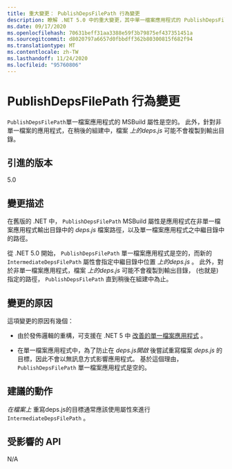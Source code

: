 ```yaml
---
title: 重大變更： PublishDepsFilePath 行為變更
description: 瞭解 .NET 5.0 中的重大變更，其中單一檔案應用程式的 PublishDepsFilePath MSBuild 屬性是空的。
ms.date: 09/17/2020
ms.openlocfilehash: 70631beff31aa3388e59f3b79875ef437351451a
ms.sourcegitcommit: d8020797a6657d0fbbdff362b80300815f682f94
ms.translationtype: MT
ms.contentlocale: zh-TW
ms.lasthandoff: 11/24/2020
ms.locfileid: "95760806"
---
```

# <a name="publishdepsfilepath-behavior-change"></a>PublishDepsFilePath 行為變更

`PublishDepsFilePath`單一檔案應用程式的 MSBuild 屬性是空的。 此外，針對非單一檔案的應用程式，在稍後的組建中，檔案 *上的deps.js* 可能不會複製到輸出目錄。

## <a name="version-introduced"></a>引進的版本

5.0

## <a name="change-description"></a>變更描述

在舊版的 .NET 中， `PublishDepsFilePath` MSBuild 屬性是應用程式在非單一檔案應用程式輸出目錄中的 *deps.js* 檔案路徑，以及單一檔案應用程式之中繼目錄中的路徑。

從 .NET 5.0 開始， `PublishDepsFilePath` 單一檔案應用程式是空的，而新的 `IntermediateDepsFilePath` 屬性會指定中繼目錄中位置 *上的deps.js* 。 此外，對於非單一檔案應用程式，檔案 *上的deps.js* 可能不會複製到輸出目錄， (也就是) 指定的路徑， `PublishDepsFilePath` 直到稍後在組建中為止。

## <a name="reason-for-change"></a>變更的原因

這項變更的原因有幾個：

- 由於發佈邏輯的重構，可支援在 .NET 5 中 [改善的單一檔案應用程式](https://github.com/dotnet/designs/blob/master/accepted/2020/single-file/design.md) 。

- 在單一檔案應用程式中，為了防止在 *deps.js開啟* 後嘗試重寫檔案 *deps.js* 的目標，因此不會以無訊息方式影響應用程式。 基於這個理由， `PublishDepsFilePath` 單一檔案應用程式是空的。

## <a name="recommended-action"></a>建議的動作

*在檔案上* 重寫deps.js的目標通常應該使用屬性來進行 `IntermediateDepsFilePath` 。

## <a name="affected-apis"></a>受影響的 API

N/A

<!--

### Affected APIs

Not detectable via API analysis.

### Category

MSBuild

-->

